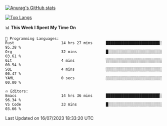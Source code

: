 [![Anurag's GitHub stats](https://github-readme-stats.vercel.app/api?username=wugouzi&count_private=true)](https://github.com/anuraghazra/github-readme-stats)

[![Top Langs](https://github-readme-stats.vercel.app/api/top-langs/?username=wugouzi&layout=compact&count_private=true&hide=html)](https://github.com/anuraghazra/github-readme-stats)

<!--START_SECTION:waka-->
📊 **This Week I Spent My Time On** 

```text
💬 Programming Languages: 
Rust                     14 hrs 27 mins      ████████████████████████░   95.38 % 
Org                      32 mins             █░░░░░░░░░░░░░░░░░░░░░░░░   03.61 % 
Git                      4 mins              ░░░░░░░░░░░░░░░░░░░░░░░░░   00.54 % 
SQL                      4 mins              ░░░░░░░░░░░░░░░░░░░░░░░░░   00.47 % 
YAML                     0 secs              ░░░░░░░░░░░░░░░░░░░░░░░░░   00.00 % 

🔥 Editors: 
Emacs                    14 hrs 36 mins      ████████████████████████░   96.34 % 
VS Code                  33 mins             █░░░░░░░░░░░░░░░░░░░░░░░░   03.66 % 
```


 Last Updated on 16/07/2023 18:33:20 UTC
<!--END_SECTION:waka-->

<!--
**wugouzi/wugouzi** is a ✨ _special_ ✨ repository because its `README.md` (this file) appears on your GitHub profile.

Here are some ideas to get you started:

- 🔭 I’m currently working on ...
- 🌱 I’m currently learning ...
- 👯 I’m looking to collaborate on ...
- 🤔 I’m looking for help with ...
- 💬 Ask me about ...
- 📫 How to reach me: ...
- 😄 Pronouns: ...
- ⚡ Fun fact: ...
-->
